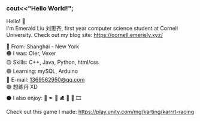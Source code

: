 ### cout<<"Hello World!";

Hello! 🌼  
I'm Emerald Liu 刘思齐, first year computer science student at Cornell University.
Check out my blog site:
https://cornell.emerisly.xyz/  

🔴 From: Shanghai - New York  
🟠 I was: OIer, Vexer  
🟡 Skills: C++, Java, Python, html/css  
🟢 Learning: mySQL, Arduino  
🔵 E-mail: 1369562950@qq.com  
🟣 想练丹 XD   
⚫ I also enjoy: 🎨 ✒ 🏀  ⛸ 🎹 🎸 🎞  



Check out this game I made:
https://play.unity.com/mg/karting/karrrt-racing  
